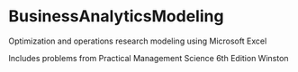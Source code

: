 # BusinessAnalyticsModeling

Optimization and operations research modeling using Microsoft Excel

Includes problems from Practical Management Science 6th Edition Winston

